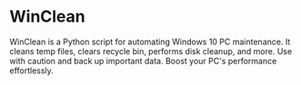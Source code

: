 # WinClean
WinClean is a Python script for automating Windows 10 PC maintenance. It cleans temp files, clears recycle bin, performs disk cleanup, and more. Use with caution and back up important data. Boost your PC's performance effortlessly.
